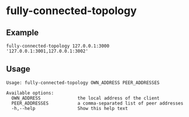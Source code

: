 # fully-connected-topology

## Example

```
fully-connected-topology 127.0.0.1:3000 '127.0.0.1:3001,127.0.0.1:3002'
```

## Usage

```
Usage: fully-connected-topology OWN_ADDRESS PEER_ADDRESSES

Available options:
  OWN_ADDRESS              the local address of the client
  PEER_ADDRESSES           a comma-separated list of peer addresses
  -h,--help                Show this help text
```
